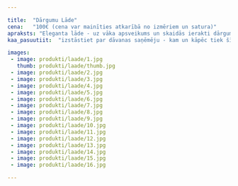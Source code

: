 ```yaml
---

title:  "Dārgumu Lāde"
cena:   "100€ (cena var mainīties atkarībā no izmēriem un satura)"
apraksts: "Eleganta lāde - uz vāka apsveikums un skaidās ierakti dārgumi. Lādes saturu var veidot konfektes ar logo vai fotogrāfijām, vai ekskluzīvas dziras, kuras rotā etiķetes pudelēm ar īpašu dizainu."
kaa_pasuutiit:  "izstāstiet par dāvanas saņēmēju - kam un kāpēc tiek šī dāvana domāta un kādu lādes saturu vēlies"

images:
 - image: produkti/laade/1.jpg
   thumb: produkti/laade/thumb.jpg
 - image: produkti/laade/2.jpg
 - image: produkti/laade/3.jpg
 - image: produkti/laade/4.jpg
 - image: produkti/laade/5.jpg
 - image: produkti/laade/6.jpg
 - image: produkti/laade/7.jpg
 - image: produkti/laade/8.jpg
 - image: produkti/laade/9.jpg
 - image: produkti/laade/10.jpg
 - image: produkti/laade/11.jpg
 - image: produkti/laade/12.jpg
 - image: produkti/laade/13.jpg
 - image: produkti/laade/14.jpg
 - image: produkti/laade/15.jpg
 - image: produkti/laade/16.jpg

---
```

